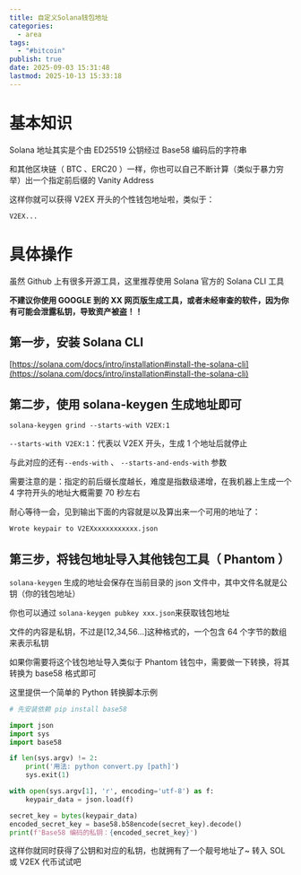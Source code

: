 ```yaml
---
title: 自定义Solana钱包地址
categories:
  - area
tags:
  - "#bitcoin"
publish: true
date: 2025-09-03 15:31:48
lastmod: 2025-10-13 15:33:18
---
```

# 基本知识

Solana 地址其实是个由 ED25519 公钥经过 Base58 编码后的字符串

和其他区块链（ BTC 、ERC20 ）一样，你也可以自己不断计算（类似于暴力穷举）出一个指定前后缀的 Vanity Address

这样你就可以获得 V2EX 开头的个性钱包地址啦，类似于：

`V2EX...`

# 具体操作

虽然 Github 上有很多开源工具，这里推荐使用 Solana 官方的 Solana CLI 工具

**不建议你使用 GOOGLE 到的 XX 网页版生成工具，或者未经审查的软件，因为你有可能会泄露私钥，导致资产被盗！！**

## 第一步，安装 Solana CLI

[https://solana.com/docs/intro/installation#install-the-solana-cli](https://solana.com/docs/intro/installation#install-the-solana-cli)

## 第二步，使用 solana-keygen 生成地址即可

```shell
solana-keygen grind --starts-with V2EX:1
```

`--starts-with V2EX:1`：代表以 V2EX 开头，生成 1 个地址后就停止

与此对应的还有`--ends-with` 、 `--starts-and-ends-with` 参数

需要注意的是：指定的前后缀长度越长，难度是指数级递增，在我机器上生成一个 4 字符开头的地址大概需要 70 秒左右

耐心等待一会，见到输出下面的内容就是以及算出来一个可用的地址了：

```bash
Wrote keypair to V2EXxxxxxxxxxxx.json
```

## 第三步，将钱包地址导入其他钱包工具（ Phantom ）

`solana-keygen` 生成的地址会保存在当前目录的 json 文件中，其中文件名就是公钥（你的钱包地址）

你也可以通过 `solana-keygen pubkey xxx.json`来获取钱包地址

文件的内容是私钥，不过是[12,34,56...]这种格式的，一个包含 64 个字节的数组来表示私钥

如果你需要将这个钱包地址导入类似于 Phantom 钱包中，需要做一下转换，将其转换为 base58 格式即可

这里提供一个简单的 Python 转换脚本示例

```python
# 先安装依赖 pip install base58

import json
import sys
import base58

if len(sys.argv) != 2:
    print('用法: python convert.py [path]')
    sys.exit(1)

with open(sys.argv[1], 'r', encoding='utf-8') as f:
    keypair_data = json.load(f)

secret_key = bytes(keypair_data)
encoded_secret_key = base58.b58encode(secret_key).decode()
print(f'Base58 编码的私钥：{encoded_secret_key}')
```

这样你就同时获得了公钥和对应的私钥，也就拥有了一个靓号地址了~ 转入 SOL 或 V2EX 代币试试吧